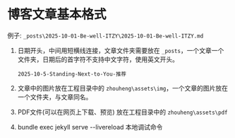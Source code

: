 # 博客文章基本格式



例子: `_posts\2025-10-01-Be-well-ITZY\2025-10-01-Be-well-ITZY.md`

1. 日期开头，中间用短横线连接，文章文件夹需要放在 `_posts`，一个文章一个文件夹，日期后的首字符不支持中文字符，使用英文开头。

   `2025-10-5-Standing-Next-to-You-推荐`

2. 文章中的图片放在工程目录中的 `zhouheng\assets\img`，一个文章的图片放在一个文件夹，与文章同名。

3. PDF文件(可以在网页上下载、预览) 放在工程目录中的 `zhouheng\assets\pdf`
4. bundle exec jekyll serve --livereload 本地调试命令

